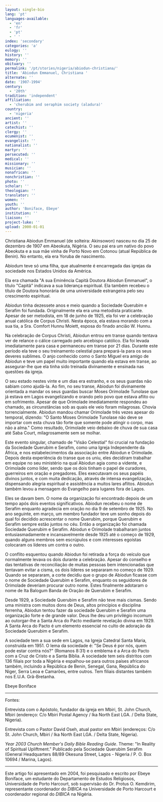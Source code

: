 ```yaml
---
layout: single-bio
lang: 'pt'
languages-available:
  - 'en'
  - 'fr'
  - 'pt'
  - ' '
index: 'secondary'
categories: 'a'
eulogy: ''
history: ''
memory: ''
obituary: ''
permalink: '/pt/stories/nigeria/abiodun-christiana/'
title: 'Abiodun Emmanuel, Christiana '
alternate: ''
date: '1907-1994'
century:
  - '20th'
tradition: 'independent'
affiliation:
  - 'cherubim and seraphim society (aladura)'
country:
  - 'nigeria'
ancient: ''
artist: ''
catechist: ''
clergy: ''
ecumenist: ''
evangelist: ''
nationalist: ''
martyr: ''
persecuted: ''
medical: ''
missionary: ''
musician: ''
nonafrican: ''
nonchristian: ''
photo: ''
scholar: ''
theologian: ''
translator: ''
women: ''
youth: ''
author: 'Boniface, Ebeye'
institution: ''
liaison: ''
project-luke: ''
upload: 2000-01-01
---
```



Christiana Abiodun Emmanuel (de solteira: Akinsowon) nasceu no dia 25 de dezembro de 1907 em Abeokuta, Nigéria. O seu pai era um nativo do povo Abeokuta e a sua mãe vinha de Porto Novo em Cotonou (atual República de Benin). No entanto, ela era Yoruba de nascimento.

Abiodum teve só uma filha, que atualmente é encarregada das igrejas da sociedade nos Estados Unidos da América.

Ela era chamada "A sua Eminência Capitã Doutora Abiodun Emmanuel", o título "Capitã" indicava a sua liderança espiritual. Ela também recebeu o título de Doutora honorária de uma universidade estrangeira pelo seu crescimento espiritual.

Abiodun tinha dezessete anos e meio quando a Sociedade Querubim e Serafim foi fundada. Originalmente ela era uma metodista praticante. Apesar de ser metodista, em 18 de junho de 1925, ela foi ver a celebração anual católica de Corpus Christi. Nesta época, ela estava morando com a sua tia, a Sra. Comfort Hunnu Moiett, esposa do finado ancião W. Hunnu.

Na celebração de Corpus Christi, Abiodun entrou em transe quando tentava ver de relance o cálice carregado pelo arcebispo católico. Ela foi levada imediatamente para casa e permaneceu em transe por 21 dias. Durante este período ela teve o seu treinamento celestial para prepará-la para os seus deveres sublimes. O anjo conhecido como o Santo Miguel era amigo de Abiodun e teve um papel muito importante quando ela estava em transe, ao assegurar-lhe que ela tinha sido treinada divinamente e ensinada nas questões da igreja.

O seu estado nestes vinte e um dias era estranho, e os seus guardas não sabiam como ajudá-la. Ao fim, no seu transe, Abiodun foi divinamente orientada a mandar os seus guardas buscar Moses Orimolade Tunolase que já estava em Lagos evangelizando e orando pelo povo que estava aflito ou em sofrimento. Apesar de que Orimolade imediatamente respondeu ao chamado, as circunstâncias sob as quais ele veio foram milagrosas.  Chovia torrencialmente. Abiodun mandou chamar Orimolade três vezes apesar do temporal, dizendo: "O Santo Moses Orimolade Tunolase não deve se importar com esta chuva tão forte que somente pode atingir o corpo, mas não a alma." Como resultado, Orimolade veio debaixo de chuva de sua casa até Saba Court, milagrosamente sem se molhar.

Este evento singular, chamado de "Visão Celestial" foi crucial na fundação da Sociedade Querubim e Serafim, como uma Igreja Independente da África, e nos estabelecimentos da associação entre Abiodun e Orimolade. Depois desta experiência do transe que os uniu, eles decidiram trabalhar em equipe no seu ministério na qual Abiodun agia como a vidente, e Orimolade como líder, sendo que os dois tinham o papel de curadores, guerreiros em oração e pregadores. Eles executavam os seus papéis divinos juntos, e com muita dedicação, através de intensa evangelização, dispensando alegria espiritual e assistência a muitos lares aflitos. Abiodun também levou a mensagem do Evangelho para lugares fora de Lagos.

Eles se davam bem. O nome da organização foi encontrado depois de um tempo após dois eventos significativos. Abiodun recebeu o nome de Serafim enquanto agradecia em oração no dia 9 de setembro de 1925. No ano seguinte, em março, um membro fundador teve um sonho depois do qual foi decidido acrescentar o nome Querubim, porque Querubim e Serafim sempre estão juntos no céu. Então a organização foi chamada Sociedade Querubim e Serafim. Abiodun e Orimolade trabalharam juntos entusiasmadamente e incansavelmente desde 1925 até o começo de 1929, quando alguns membros sem escrúpulos e com interesses egoístas colocaram os líderes um contra o outro.

O conflito esquentou quando Abiodun foi retirada a força do veículo que normalmente levava os dois durante a celebração. Apesar do conselho e das tentativas de reconciliação de muitas pessoas bem intencionadas que tentavam evitar a cisma, os dois líderes se separaram no começo de 1929. Quando se separaram, a corte decidiu que o grupo de Abiodun ficasse com o nome de Sociedade Querubim e Serafim, enquanto os seguidores de Orimolade deveriam procurar outro nome. Estes finalmente adotaram o nome de Ita Balogum Banda de Oração de Querubim e Serafim.

Desde 1929, a Sociedade Querubim e Serafim não teve mais cismas. Sendo uma ministra com muitos dons de Deus, altos princípios e disciplina ferrenha, Abiodun tentou fazer da sociedade Querubim e Serafim uma organização forte e de grande valor. Deus lhe deu um privilégio incomum ao outorgar-lhe a Santa Arca do Pacto mediante revelação divina em 1929. A Santa Arca do Pacto é um elemento essencial no culto de adoração da Sociedade Querubim e Serafim.

A sociedade tem a sua sede em Lagos, na Igreja Catedral Santa Maria, construída em 1951. O lema da sociedade é: "Se Deus é por nós, quem pode estar contra nós?" (Romanos 8:31) e o emblema é a Arca do Pacto com a Cruz de Cristo e a Santa Bíblia. A sociedade tem seis distritos com 136 filiais por toda a Nigéria e espalhou-se para outros países africanos também, incluindo a República de Benin, Senegal, Gana, República do Niger, Serra Leoa e Camarões, entre outros. Tem filiais distantes também nos E.U.A. Grã-Bretanha.

Ebeye Boniface

---

Fontes:

Entrevista com o Apóstolo, fundador da igreja em Mbiri, St. John Church, Mbiri (endereço: C/o Mbiri Postal Agency / Ika North East LGA. / Delta State, Nigeria).

Entrevista com o Pastor David Oseh, atual pastor em Mbiri (endereços: C/o St. John Church, Mbiri / Ika North East LGA. / Delta State, Nigeria).

*Year 2003 Church Member's Daily Bible Reading Guide*. Theme: "In Reality of Spiritual Upliftment." Publicado pela Sociedade Querubim Serafim (General Headquarters 88/89 Okesuna Street, Lagos - Nigeria / P. O. Box 10694 / Marina, Lagos).

---

Este artigo foi apresentado em 2004, foi pesquisado e escrito por Ebeye Boniface, um estudante do Departamento de Estudos Religiosos, Universidade de Porto Harcourt, sob supervisão do Dr. Protus O. Kemdirim, representante coordenador do *DIBICA* na Universidade de Porto Harcourt e  coordenador regional do *DIBICA* na Nigéria.